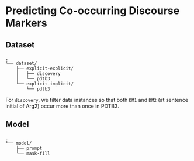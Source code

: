 # Predicting Co-occurring Discourse Markers

## Dataset
```
.
└── dataset/
    ├── explicit-explicit/
    │   ├── discovery
    │   └── pdtb3
    └── explicit-implicit/
        └── pdtb3
```
For `discovery`, we filter data instances so that both `DM1` and `DM2` (at sentence initial of Arg2) occur more than once in PDTB3. 

## Model

```
.
└── model/
    ├── prompt
    └── mask-fill
```
